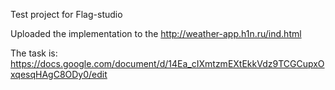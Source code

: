 Test project for Flag-studio 

Uploaded the implementation to the http://weather-app.h1n.ru/ind.html

The task is: https://docs.google.com/document/d/14Ea_cIXmtzmEXtEkkVdz9TCGCupxOxqesqHAgC8ODy0/edit
